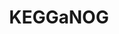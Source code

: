 ---
title: "KEGGaNOG"
excerpt: "<b>About:</b> Tool for generating KEGG heatmaps from eggNOG-mapper annotations<br/><b>Status:</b> Released<br/>[![Pepy Total Downloads](https://img.shields.io/pepy/dt/kegganog?style=flat&logoColor=white&label=Downloads&color=blue)](https://pepy.tech/projects/kegganog) [![PyPI - Version](https://img.shields.io/pypi/v/kegganog?label=PyPI&color=green)](https://pypi.org/project/kegganog/) [![GitHub Repo stars](https://img.shields.io/github/stars/iliapopov17/kegganog)](https://github.com/iliapopov17/KEGGaNOG/stargazers)<br/><img src='/images/tools/kegganog.png' width='500px'>"
collection: tools
external_url: https://github.com/iliapopov17/KEGGaNOG
---
